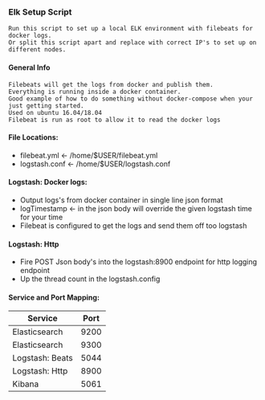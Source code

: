 ### Elk Setup Script

    Run this script to set up a local ELK environment with filebeats for docker logs. 
    Or split this script apart and replace with correct IP's to set up on different nodes.
    
#### General Info
    Filebeats will get the logs from docker and publish them.
    Everything is running inside a docker container.
    Good example of how to do something without docker-compose when your just getting started.
    Used on ubuntu 16.04/18.04
    Filebeat is run as root to allow it to read the docker logs

#### File Locations:
  * filebeat.yml <- /home/$USER/filebeat.yml
  * logstash.conf <- /home/$USER/logstash.conf

#### Logstash: Docker logs:
  * Output logs's from docker container in single line json format
  * logTimestamp <- in the json body will override the given logstash time for your time
  * Filebeat is configured to get the logs and send them off too logstash

#### Logstash: Http
  * Fire POST Json body's into the logstash:8900 endpoint for http logging endpoint
  * Up the thread count in the logstash.config
  
#### Service and Port Mapping:
| Service                     | Port       
| --------------------------- |:----------:
| Elasticsearch               | 9200       
| Elasticsearch               | 9300       
| Logstash: Beats             | 5044       
| Logstash: Http              | 8900
| Kibana                      | 5061       
